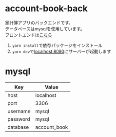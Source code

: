 # account-book-back

家計簿アプリのバックエンドです。  
データベースはmysqlを使用しています。  
フロントエンドは[こちら](https://github.com/hayato24s/account-book-front)

1. `yarn install`で依存パッケージをインストール
2. `yarn dev`で[localhost:8080](https://localhost:8080)にサーバーが起動します

# mysql
| Key | Value |
----|---- 
| host | localhost |
| port | 3306 |
| username | mysql |
| password | mysql |
| database | account_book |
